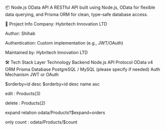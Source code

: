 📦 Node.js OData API
A RESTful API built using Node.js, OData for flexible data querying, and Prisma ORM for clean, type-safe database access.

🏢 Project Info
Company: Hybritech Innovation LTD

Author: Shihab

Authentication: Custom implementation (e.g., JWT/OAuth)

Maintained by: Hybritech Innovation LTD

🛠️ Tech Stack
Layer	Technology
Backend	Node.js
API Protocol	OData v4
ORM	Prisma
Database	PostgreSQL / MySQL (please specify if needed)
Auth Mechanism	JWT or OAuth


<!-- Odata querys -->

$orderby=id desc
$orderby=id desc name asc

edit :
     Products(3)

delete : 
     Products(2)     


expand relation
        odata/Products?$expand=orders


only count : 
        odata/Products/$count 
        



